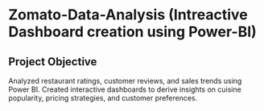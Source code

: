 # Zomato-Data-Analysis (Intreactive Dashboard creation using Power-BI)
## Project Objective
Analyzed restaurant ratings, customer reviews, and sales trends using Power BI. Created interactive dashboards to derive insights on cuisine popularity, pricing strategies, and customer preferences.
